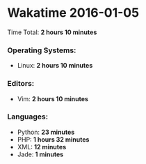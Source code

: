 # Wakatime 2016-01-05

Time Total: **2 hours 10 minutes**

### Operating Systems:
- Linux: **2 hours 10 minutes** 

### Editors:
- Vim: **2 hours 10 minutes** 

### Languages:
- Python: **23 minutes** 
- PHP: **1 hours 32 minutes** 
- XML: **12 minutes** 
- Jade: **1 minutes** 

